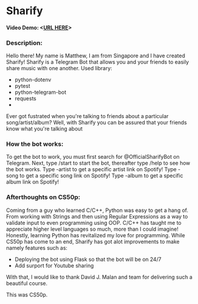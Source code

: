 # Sharify
#### Video Demo:  <[URL HERE]()>

### Description:
Hello there! My name is Matthew, I am from Singapore and I have created Sharify!
Sharify is a Telegram Bot that allows you and your friends to easily share music with one another.
Used library:
* python-dotenv
* pytest
* python-telegram-bot
* requests
* 
Ever got fustrated when you're talking to friends about a particular song/artist/album?
Well, with Sharify you can be assured that your friends know what you're talking about

### How the bot works:

To get the bot to work, you must first search for @OfficialSharifyBot on Telegram.
Next, type /start to start the bot, thereafter type /help to see how the bot works.
Type -artist <ArtistName> to get a specific artist link on Spotify!
Type -song <SongName> to get a specific song link on Spotify!
Type -album <AlbumName> to get a specific album link on Spotify!

### Afterthoughts on CS50p:
Coming from a guy who learned C/C++, Python was easy to get a hang of. From working with Strings and then using Regular Expressions as a way to validate input to even programming using OOP. C/C++ has taught me to appreciate higher level languages so much, more than I could imagine! Honestly, learning Python has revitalized my love for programming. While CS50p has come to an end, Sharify has got alot improvements to make namely features such as:
* Deploying the bot using Flask so that the bot will be on 24/7
* Add surport for Youtube sharing

With that, I would like to thank David J. Malan and team for delivering such a beautiful course.

This was CS50p.
